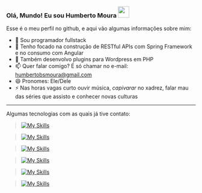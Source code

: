 ### Olá, Mundo! Eu sou Humberto Moura <img src="https://media.giphy.com/media/hvRJCLFzcasrR4ia7z/giphy.gif" width="30px"/>

Esse é o meu perfil no github, e aqui vão algumas informações sobre mim:

- 🔭 Sou programador fullstack
- 🌱 Tenho focado na construção de RESTful APIs com Spring Framework e no consumo com Angular
- 🤔 Também desenvolvo plugins para Wordpress em PHP
- 📫 Quer falar comigo? É só chamar no e-mail: humbertobsmoura@gmail.com
- 😄 Pronomes: Ele/Dele
- ⚡ Nas horas vagas curto ouvir música, *capivarar* no xadrez, falar mau das séries que assisto e conhecer novas culturas

-----
 
<a name="techs">Algumas tecnologias com as quais já tive contato:</a>

> [![My Skills](https://skillicons.dev/icons?i=java,spring,hibernate,maven)](https://skillicons.dev)

> [![My Skills](https://skillicons.dev/icons?i=mysql,postgres,sqlite,mongodb)](https://skillicons.dev)

> [![My Skills](https://skillicons.dev/icons?i=html,css,php,wordpress)](https://skillicons.dev)

> [![My Skills](https://skillicons.dev/icons?i=js,ts,angular)](https://skillicons.dev)

> [![My Skills](https://skillicons.dev/icons?i=aws,heroku,git,github,docker)](https://skillicons.dev)

> [![My Skills](https://skillicons.dev/icons?i=idea,eclipse,vscode,postman)](https://skillicons.dev)
